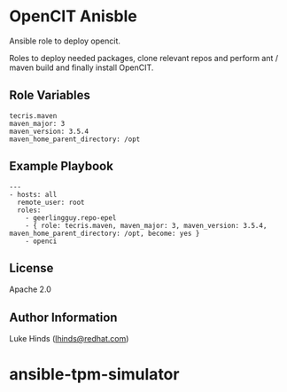 OpenCIT Anisble
===============

Ansible role to deploy opencit.

Roles to deploy needed packages, clone relevant repos and perform ant / maven
build and finally install OpenCIT.

Role Variables
--------------

    tecris.maven
    maven_major: 3
    maven_version: 3.5.4
    maven_home_parent_directory: /opt

Example Playbook
----------------
    ---
    - hosts: all
      remote_user: root
      roles:
        - geerlingguy.repo-epel
        - { role: tecris.maven, maven_major: 3, maven_version: 3.5.4, maven_home_parent_directory: /opt, become: yes }
        - openci

License
-------

Apache 2.0

Author Information
------------------

Luke Hinds (lhinds@redhat.com)
# ansible-tpm-simulator
